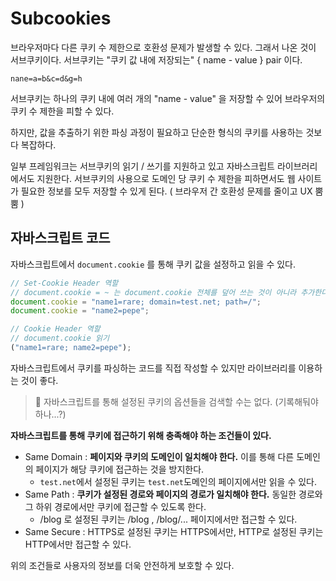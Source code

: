 # Subcookies

브라우저마다 다른 쿠키 수 제한으로 호환성 문제가 발생할 수 있다. 그래서 나온 것이 서브쿠키이다. 서브쿠키는 "쿠키 값 내에 저장되는" { name - value } pair 이다.

```http
nane=a=b&c=d&g=h
```

서브쿠키는 하나의 쿠키 내에 여러 개의 "name - value" 을 저장할 수 있어 브라우저의 쿠키 수 제한을 피할 수 있다.

하지만, 값을 추출하기 위한 파싱 과정이 필요하고 단순한 형식의 쿠키를 사용하는 것보다 복잡하다.

일부 프레임워크는 서브쿠키의 읽기 / 쓰기를 지원하고 있고 자바스크립트 라이브러리에서도 지원한다. 서브쿠키의 사용으로 도메인 당 쿠키 수 제한을 피하면서도 웹 사이트가 필요한 정보를 모두 저장할 수 있게 된다. ( 브라우저 간 호환성 문제를 줄이고 UX 뿜뿜 )

## 자바스크립트 코드

자바스크립트에서 `document.cookie` 를 통해 쿠키 값을 설정하고 읽을 수 있다.

```js
// Set-Cookie Header 역할
// document.cookie = ~ 는 document.cookie 전체를 덮어 쓰는 것이 아니라 추가한다고 보면 된다. (기존의 것이 수정될 수는 있음)
document.cookie = "name1=rare; domain=test.net; path=/";
document.cookie = "name2=pepe";

// Cookie Header 역할
// document.cookie 읽기
("name1=rare; name2=pepe");
```

자바스크립트에서 쿠키를 파싱하는 코드를 직접 작성할 수 있지만 라이브러리를 이용하는 것이 좋다.

> 👀 자바스크립트를 통해 설정된 쿠키의 옵션들을 검색할 수는 없다. (기록해둬야하나...?)

**자바스크립트를 통해 쿠키에 접근하기 위해 충족해야 하는 조건들이 있다.**

- Same Domain : **페이지와 쿠키의 도메인이 일치해야 한다.** 이를 통해 다른 도메인의 페이지가 해당 쿠키에 접근하는 것을 방지한다.
  - `test.net`에서 설정된 쿠키는 `test.net`도메인의 페이지에서만 읽을 수 있다.
- Same Path : **쿠키가 설정된 경로와 페이지의 경로가 일치해야 한다.** 동일한 경로와 그 하위 경로에서만 쿠키에 접근할 수 있도록 한다.
  - /blog 로 설정된 쿠키는 /blog , /blog/... 페이지에서만 접근할 수 있다.
- Same Secure : HTTPS로 설정된 쿠키는 HTTPS에서만, HTTP로 설정된 쿠키는 HTTP에서만 접근할 수 있다.

위의 조건들로 사용자의 정보를 더욱 안전하게 보호할 수 있다.

